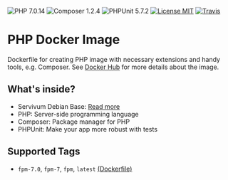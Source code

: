 ![PHP 7.0.14](https://img.shields.io/badge/PHP-7.0.14-brightgreen.svg?style=flat-square) ![Composer 1.2.4](https://img.shields.io/badge/Composer-1.2.4-brightgreen.svg?style=flat-square) ![PHPUnit 5.7.2](https://img.shields.io/badge/PHPUnit-5.7.2-brightgreen.svg?style=flat-square) [![License MIT](https://img.shields.io/badge/license-MIT-blue.svg?style=flat-square)](https://opensource.org/licenses/MIT) [![Travis](https://img.shields.io/travis/servivum/docker-php.svg?style=flat-square)](https://travis-ci.org/servivum/docker-php)

# PHP Docker Image

Dockerfile for creating PHP image with necessary extensions and handy tools, e.g. Composer. See 
[Docker Hub](https://hub.docker.com/r/servivum/php) for more details about the image.

## What's inside?

- Servivum Debian Base: [Read more](https://github.com/servivum/docker-debian)
- PHP: Server-side programming language
- Composer: Package manager for PHP
- PHPUnit: Make your app more robust with tests

## Supported Tags

- `fpm-7.0`, `fpm-7`, `fpm`, `latest` [(Dockerfile)](https://github.com/servivum/docker-php)